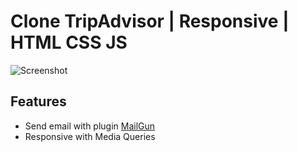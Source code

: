 # Clone TripAdvisor | Responsive | HTML CSS JS

![Screenshot](assets/img/screen/video.gif)

## Features

- Send email with plugin [MailGun]("https://www.mailgun.com/)
- Responsive with Media Queries
